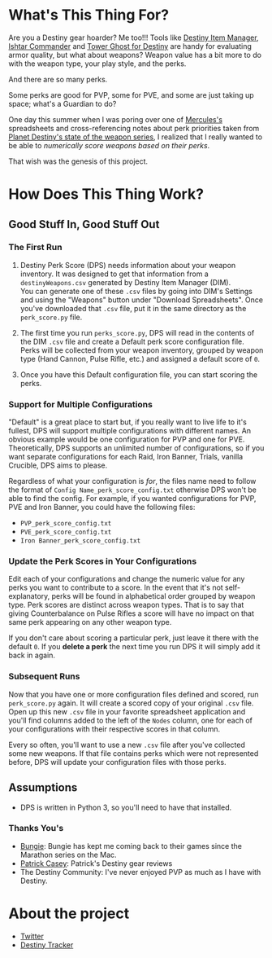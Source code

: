 # What's This Thing For?

Are you a Destiny gear hoarder? Me too!!! Tools like [Destiny Item Manager](https://destinyitemmanager.com/),
[Ishtar Commander](https://twitter.com/IshtarCommander) and [Tower Ghost for Destiny](http://towerghostfordestiny.com)
are handy for evaluating armor quality, but what about weapons? Weapon value has a bit more to do with the weapon type, your play style, and the perks.

And there are so many perks.

Some perks are good for PVP, some for PVE, and some are just taking up space; what's a Guardian to do?

One day this summer when I was poring over one of [Mercules's](https://www.reddit.com/user/Mercules904) spreadsheets and
cross-referencing notes about perk priorities taken from
[Planet Destiny's state of the weapon series](http://planetdestiny.com/state-of-the-weapon-review/),
I realized that I really wanted to be able to _numerically score weapons based on their perks_.  

That wish was the genesis of this project.

# How Does This Thing Work?

## Good Stuff In, Good Stuff Out

### The First Run

1. Destiny Perk Score (DPS) needs information about your weapon inventory. It was designed to get that information from a `destinyWeapons.csv` generated by Destiny Item Manager (DIM).  
You can generate one of these `.csv` files by going into DIM's Settings and using the "Weapons" button under "Download Spreadsheets".
Once you've downloaded that `.csv` file, put it in the same directory as the `perk_score.py` file.

2. The first time you run `perks_score.py`, DPS will read in the contents of the DIM `.csv` file and create a Default perk score configuration file.
Perks will be collected from your weapon inventory, grouped by weapon type (Hand Cannon, Pulse Rifle, etc.) and assigned a default score of `0`.

3. Once you have this Default configuration file, you can start scoring the perks.

### Support for Multiple Configurations
"Default" is a great place to start but, if you really want to live life to it's fullest, DPS will support
multiple configurations with different names. An obvious example would be one configuration for PVP and one for PVE.
Theoretically, DPS supports an unlimited number of configurations, so if you want separate configurations for each Raid,
Iron Banner, Trials, vanilla Crucible, DPS aims to please.

Regardless of what your configuration is *for*, the files name need to follow the format of `Config Name_perk_score_config.txt`
otherwise DPS won't be able to find the config. For example, if you wanted configurations for PVP, PVE and Iron Banner, you could have the following files:
* `PVP_perk_score_config.txt`
* `PVE_perk_score_config.txt`
* `Iron Banner_perk_score_config.txt`

### Update the Perk Scores in Your Configurations
Edit each of your configurations and change the numeric value for any perks you want to contribute to a score. In the
event that it's not self-explanatory, perks will be found in alphabetical order grouped by weapon type. Perk scores are
distinct across weapon types. That is to say that giving Counterbalance on Pulse Rifles a score will have no impact on
that same perk appearing on any other weapon type.

If you don't care about scoring a particular perk, just leave it there with the default `0`. If you __delete a perk__
the next time you run DPS it will simply add it back in again.

### Subsequent Runs
Now that you have one or more configuration files defined and scored, run `perk_score.py` again. It will create a
scored copy of your original `.csv` file. Open up this new `.csv` file in your favorite spreadsheet application and you'll find
columns added to the left of the `Nodes` column, one for each of your configurations with their respective scores in that column.

Every so often, you'll want to use a new `.csv` file after you've collected some new weapons. If that file contains perks
which were not represented before, DPS will update your configuration files with those perks.

## Assumptions
* DPS is written in Python 3, so you'll need to have that installed.

### Thanks You's
* [Bungie](https://www.bungie.net):  Bungie has kept me coming back to their games since the Marathon series on the Mac.
* [Patrick Casey](https://twitter.com/holtzmann_yt):  Patrick's Destiny gear reviews 
* The Destiny Community:  I've never enjoyed PVP as much as I have with Destiny.

# About the project
* [Twitter](https://twitter.com/btgrant)
* [Destiny Tracker](http://destinytracker.com/destiny/overview/xbox/BananaFish)
